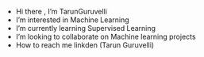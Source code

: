- Hi there , I’m TarunGuruvelli
- I’m interested in Machine Learning
- I’m currently learning Supervised Learning
- I’m looking to collaborate on Machine learning projects
- How to reach me linkden (Tarun Guruvelli)

<!---
Guruvellitarun/Guruvellitarun is a ✨ special ✨ repository because its `README.md` (this file) appears on your GitHub profile.
You can click the Preview link to take a look at your changes.
--->
